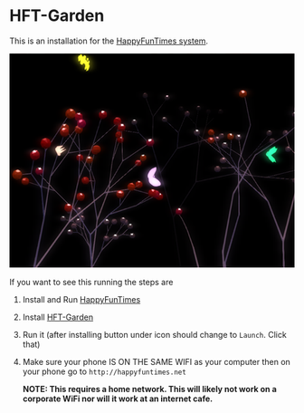 HFT-Garden
==========

This is an installation for the [HappyFunTimes system](http://docs.happyfuntimes.net).

<img src="screenshot.png" />

If you want to see this running the steps are

1.  Install and Run [HappyFunTimes](http://docs.happyfuntimes.net/docs/install.html)
2.  Install [HFT-Garden](http://superhappyfuntimes.net/game/hft-garden)
3.  Run it (after installing button under icon should change to `Launch`. Click that)
4.  Make sure your phone IS ON THE SAME WIFI as your computer then on your phone
    go to `http://happyfuntimes.net`

    **NOTE: This requires a home network. This will likely not work on a corporate WiFi nor will it work
    at an internet cafe.**




